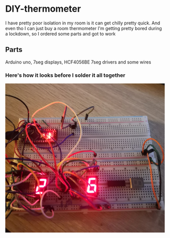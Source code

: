 # DIY-thermometer
I have pretty poor isolation in my room is it can get chilly pretty quick. And even tho I can just buy a room thermometer
I'm getting pretty bored during a lockdown, so I ordered some parts and got to work

## Parts
Arduino uno, 7seg displays, HCF4056BE 7seg drivers and some wires


### Here's how it looks before I solder it all together
![alt text](https://raw.githubusercontent.com/drabekm/DIY-thermometer/1ea6a02ff007882b5b7b6cce3bf7efe46999d10a/on_breadboard.jpg "Everything still on a breadboard")